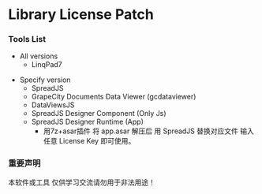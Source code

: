 # Library License Patch

### Tools List
- All versions
  * LinqPad7  
  
+ Specify version
  - SpreadJS
  - GrapeCity Documents Data Viewer (gcdataviewer)
  - DataViewsJS
  - SpreadJS Designer Component (Only Js)
  - SpreadJS Designer Runtime (App)
    * 用7z+asar插件 将 app.asar 解压后 用 SpreadJS 替换对应文件 输入任意 License Key 即可使用。



### 重要声明
本软件或工具 仅供学习交流请勿用于非法用途！
